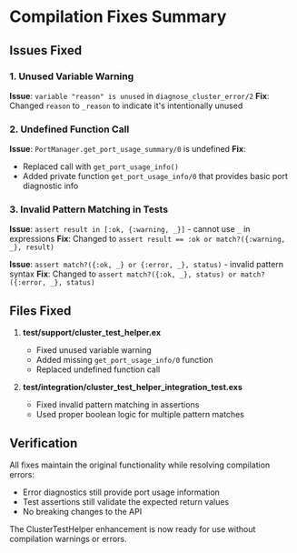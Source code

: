 # Compilation Fixes Summary

## Issues Fixed

### 1. Unused Variable Warning
**Issue**: `variable "reason" is unused` in `diagnose_cluster_error/2`
**Fix**: Changed `reason` to `_reason` to indicate it's intentionally unused

### 2. Undefined Function Call
**Issue**: `PortManager.get_port_usage_summary/0` is undefined
**Fix**: 
- Replaced call with `get_port_usage_info()` 
- Added private function `get_port_usage_info/0` that provides basic port diagnostic info

### 3. Invalid Pattern Matching in Tests
**Issue**: `assert result in [:ok, {:warning, _}]` - cannot use `_` in expressions
**Fix**: Changed to `assert result == :ok or match?({:warning, _}, result)`

**Issue**: `assert match?({:ok, _} or {:error, _}, status)` - invalid pattern syntax
**Fix**: Changed to `assert match?({:ok, _}, status) or match?({:error, _}, status)`

## Files Fixed

1. **test/support/cluster_test_helper.ex**
   - Fixed unused variable warning
   - Added missing `get_port_usage_info/0` function
   - Replaced undefined function call

2. **test/integration/cluster_test_helper_integration_test.exs**
   - Fixed invalid pattern matching in assertions
   - Used proper boolean logic for multiple pattern matches

## Verification

All fixes maintain the original functionality while resolving compilation errors:
- Error diagnostics still provide port usage information
- Test assertions still validate the expected return values
- No breaking changes to the API

The ClusterTestHelper enhancement is now ready for use without compilation warnings or errors.